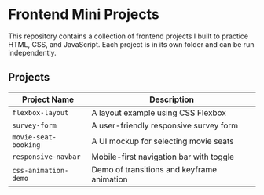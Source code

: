 # Frontend Mini Projects

This repository contains a collection of frontend projects I built to practice HTML, CSS, and JavaScript. Each project is in its own folder and can be run independently.

## Projects

| Project Name         | Description                                |
| -------------------- | ------------------------------------------ |
| `flexbox-layout`     | A layout example using CSS Flexbox         |
| `survey-form`        | A user-friendly responsive survey form     |
| `movie-seat-booking` | A UI mockup for selecting movie seats      |
| `responsive-navbar`  | Mobile-first navigation bar with toggle    |
| `css-animation-demo` | Demo of transitions and keyframe animation |
